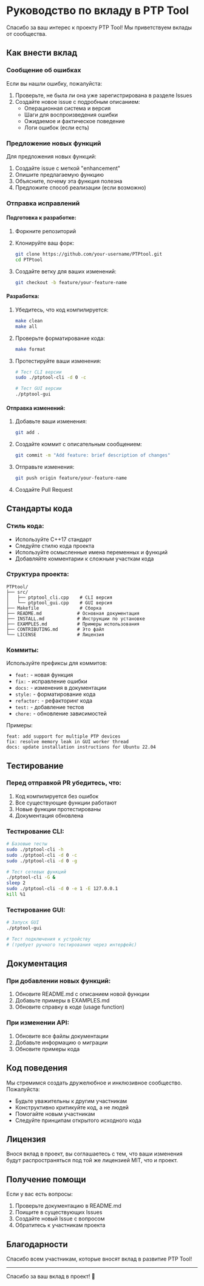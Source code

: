 # Руководство по вкладу в PTP Tool

Спасибо за ваш интерес к проекту PTP Tool! Мы приветствуем вклады от сообщества.

## Как внести вклад

### Сообщение об ошибках

Если вы нашли ошибку, пожалуйста:

1. Проверьте, не была ли она уже зарегистрирована в разделе Issues
2. Создайте новое issue с подробным описанием:
   - Операционная система и версия
   - Шаги для воспроизведения ошибки
   - Ожидаемое и фактическое поведение
   - Логи ошибок (если есть)

### Предложение новых функций

Для предложения новых функций:

1. Создайте issue с меткой "enhancement"
2. Опишите предлагаемую функцию
3. Объясните, почему эта функция полезна
4. Предложите способ реализации (если возможно)

### Отправка исправлений

#### Подготовка к разработке:

1. Форкните репозиторий
2. Клонируйте ваш форк:
   ```bash
   git clone https://github.com/your-username/PTPtool.git
   cd PTPtool
   ```

3. Создайте ветку для ваших изменений:
   ```bash
   git checkout -b feature/your-feature-name
   ```

#### Разработка:

1. Убедитесь, что код компилируется:
   ```bash
   make clean
   make all
   ```

2. Проверьте форматирование кода:
   ```bash
   make format
   ```

3. Протестируйте ваши изменения:
   ```bash
   # Тест CLI версии
   sudo ./ptptool-cli -d 0 -c
   
   # Тест GUI версии
   ./ptptool-gui
   ```

#### Отправка изменений:

1. Добавьте ваши изменения:
   ```bash
   git add .
   ```

2. Создайте коммит с описательным сообщением:
   ```bash
   git commit -m "Add feature: brief description of changes"
   ```

3. Отправьте изменения:
   ```bash
   git push origin feature/your-feature-name
   ```

4. Создайте Pull Request

## Стандарты кода

### Стиль кода:

- Используйте C++17 стандарт
- Следуйте стилю кода проекта
- Используйте осмысленные имена переменных и функций
- Добавляйте комментарии к сложным участкам кода

### Структура проекта:

```
PTPtool/
├── src/
│   ├── ptptool_cli.cpp    # CLI версия
│   └── ptptool_gui.cpp    # GUI версия
├── Makefile               # Сборка
├── README.md             # Основная документация
├── INSTALL.md            # Инструкции по установке
├── EXAMPLES.md           # Примеры использования
├── CONTRIBUTING.md       # Это файл
└── LICENSE               # Лицензия
```

### Коммиты:

Используйте префиксы для коммитов:
- `feat:` - новая функция
- `fix:` - исправление ошибки
- `docs:` - изменения в документации
- `style:` - форматирование кода
- `refactor:` - рефакторинг кода
- `test:` - добавление тестов
- `chore:` - обновление зависимостей

Примеры:
```
feat: add support for multiple PTP devices
fix: resolve memory leak in GUI worker thread
docs: update installation instructions for Ubuntu 22.04
```

## Тестирование

### Перед отправкой PR убедитесь, что:

1. Код компилируется без ошибок
2. Все существующие функции работают
3. Новые функции протестированы
4. Документация обновлена

### Тестирование CLI:

```bash
# Базовые тесты
sudo ./ptptool-cli -h
sudo ./ptptool-cli -d 0 -c
sudo ./ptptool-cli -d 0 -g

# Тест сетевых функций
./ptptool-cli -G &
sleep 2
sudo ./ptptool-cli -d 0 -e 1 -E 127.0.0.1
kill %1
```

### Тестирование GUI:

```bash
# Запуск GUI
./ptptool-gui

# Тест подключения к устройству
# (требует ручного тестирования через интерфейс)
```

## Документация

### При добавлении новых функций:

1. Обновите README.md с описанием новой функции
2. Добавьте примеры в EXAMPLES.md
3. Обновите справку в коде (usage function)

### При изменении API:

1. Обновите все файлы документации
2. Добавьте информацию о миграции
3. Обновите примеры кода

## Код поведения

Мы стремимся создать дружелюбное и инклюзивное сообщество. Пожалуйста:

- Будьте уважительны к другим участникам
- Конструктивно критикуйте код, а не людей
- Помогайте новым участникам
- Следуйте принципам открытого исходного кода

## Лицензия

Внося вклад в проект, вы соглашаетесь с тем, что ваши изменения будут распространяться под той же лицензией MIT, что и проект.

## Получение помощи

Если у вас есть вопросы:

1. Проверьте документацию в README.md
2. Поищите в существующих Issues
3. Создайте новый Issue с вопросом
4. Обратитесь к участникам проекта

## Благодарности

Спасибо всем участникам, которые вносят вклад в развитие PTP Tool!

---

Спасибо за ваш вклад в проект! 🚀